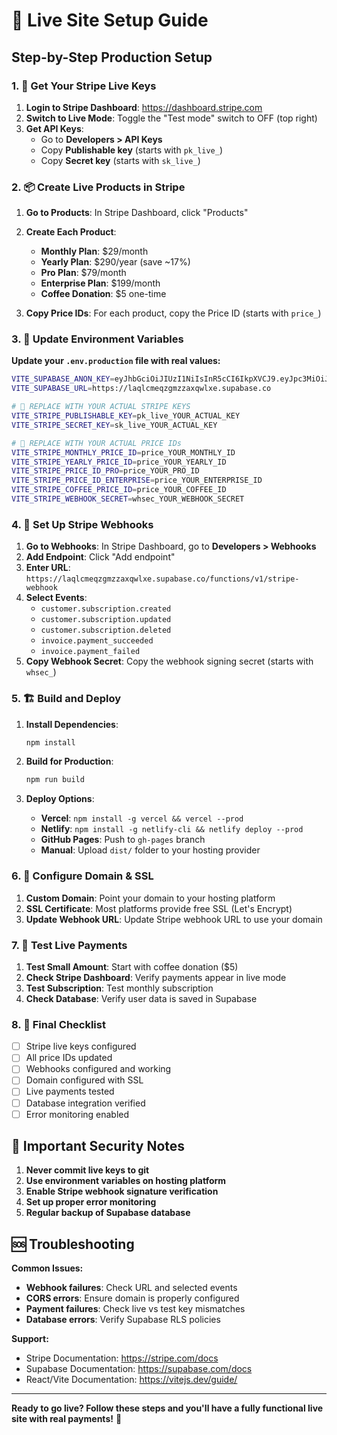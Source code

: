 # 🚀 Live Site Setup Guide

## Step-by-Step Production Setup

### 1. 🔑 Get Your Stripe Live Keys

1. **Login to Stripe Dashboard**: https://dashboard.stripe.com
2. **Switch to Live Mode**: Toggle the "Test mode" switch to OFF (top right)
3. **Get API Keys**:
   - Go to **Developers > API Keys**
   - Copy **Publishable key** (starts with `pk_live_`)
   - Copy **Secret key** (starts with `sk_live_`)

### 2. 📦 Create Live Products in Stripe

1. **Go to Products**: In Stripe Dashboard, click "Products"
2. **Create Each Product**:
   - **Monthly Plan**: $29/month
   - **Yearly Plan**: $290/year (save ~17%)
   - **Pro Plan**: $79/month
   - **Enterprise Plan**: $199/month
   - **Coffee Donation**: $5 one-time

3. **Copy Price IDs**: For each product, copy the Price ID (starts with `price_`)

### 3. 🔧 Update Environment Variables

**Update your `.env.production` file with real values:**

```bash
VITE_SUPABASE_ANON_KEY=eyJhbGciOiJIUzI1NiIsInR5cCI6IkpXVCJ9.eyJpc3MiOiJzdXBhYmFzZSIsInJlZiI6ImxhcWxjbWVxemdtenpheHF3bHhlIiwicm9sZSI6ImFub24iLCJpYXQiOjE3NTA4NDc3MDcsImV4cCI6MjA2NjQyMzcwN30.9td3o44Ik42H-QBX2qUBROxIvSd9vhRS9IM4kqM5K0s
VITE_SUPABASE_URL=https://laqlcmeqzgmzzaxqwlxe.supabase.co

# 🔴 REPLACE WITH YOUR ACTUAL STRIPE KEYS
VITE_STRIPE_PUBLISHABLE_KEY=pk_live_YOUR_ACTUAL_KEY
VITE_STRIPE_SECRET_KEY=sk_live_YOUR_ACTUAL_KEY

# 🔴 REPLACE WITH YOUR ACTUAL PRICE IDs
VITE_STRIPE_MONTHLY_PRICE_ID=price_YOUR_MONTHLY_ID
VITE_STRIPE_YEARLY_PRICE_ID=price_YOUR_YEARLY_ID
VITE_STRIPE_PRICE_ID_PRO=price_YOUR_PRO_ID
VITE_STRIPE_PRICE_ID_ENTERPRISE=price_YOUR_ENTERPRISE_ID
VITE_STRIPE_COFFEE_PRICE_ID=price_YOUR_COFFEE_ID
VITE_STRIPE_WEBHOOK_SECRET=whsec_YOUR_WEBHOOK_SECRET
```

### 4. 🔗 Set Up Stripe Webhooks

1. **Go to Webhooks**: In Stripe Dashboard, go to **Developers > Webhooks**
2. **Add Endpoint**: Click "Add endpoint"
3. **Enter URL**: `https://laqlcmeqzgmzzaxqwlxe.supabase.co/functions/v1/stripe-webhook`
4. **Select Events**:
   - `customer.subscription.created`
   - `customer.subscription.updated`
   - `customer.subscription.deleted`
   - `invoice.payment_succeeded`
   - `invoice.payment_failed`
5. **Copy Webhook Secret**: Copy the webhook signing secret (starts with `whsec_`)

### 5. 🏗️ Build and Deploy

1. **Install Dependencies**:
   ```bash
   npm install
   ```

2. **Build for Production**:
   ```bash
   npm run build
   ```

3. **Deploy Options**:
   - **Vercel**: `npm install -g vercel && vercel --prod`
   - **Netlify**: `npm install -g netlify-cli && netlify deploy --prod`
   - **GitHub Pages**: Push to `gh-pages` branch
   - **Manual**: Upload `dist/` folder to your hosting provider

### 6. 📧 Configure Domain & SSL

1. **Custom Domain**: Point your domain to your hosting platform
2. **SSL Certificate**: Most platforms provide free SSL (Let's Encrypt)
3. **Update Webhook URL**: Update Stripe webhook URL to use your domain

### 7. 🧪 Test Live Payments

1. **Test Small Amount**: Start with coffee donation ($5)
2. **Check Stripe Dashboard**: Verify payments appear in live mode
3. **Test Subscription**: Test monthly subscription
4. **Check Database**: Verify user data is saved in Supabase

### 8. 🎯 Final Checklist

- [ ] Stripe live keys configured
- [ ] All price IDs updated
- [ ] Webhooks configured and working
- [ ] Domain configured with SSL
- [ ] Live payments tested
- [ ] Database integration verified
- [ ] Error monitoring enabled

## 🚨 Important Security Notes

1. **Never commit live keys to git**
2. **Use environment variables on hosting platform**
3. **Enable Stripe webhook signature verification**
4. **Set up proper error monitoring**
5. **Regular backup of Supabase database**

## 🆘 Troubleshooting

**Common Issues:**
- **Webhook failures**: Check URL and selected events
- **CORS errors**: Ensure domain is properly configured
- **Payment failures**: Check live vs test key mismatches
- **Database errors**: Verify Supabase RLS policies

**Support:**
- Stripe Documentation: https://stripe.com/docs
- Supabase Documentation: https://supabase.com/docs
- React/Vite Documentation: https://vitejs.dev/guide/

---

**Ready to go live? Follow these steps and you'll have a fully functional live site with real payments!** 🚀
